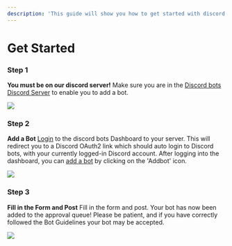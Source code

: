 ```yaml
---
description: 'This guide will show you how to get started with discord bots, and add a discord bot here.'
---
```


# Get Started

### Step 1

**You must be on our discord server!** Make sure you are in the [Discord bots Discord Server](https://discord.gg/XmMU6PXN9t) to enable you to add a bot.

![](https://media.discordapp.net/attachments/840862485287534593/855340757884076062/Screenshot_20210618_122841.jpg)

### Step 2

**Add a Bot** [Login]([https://dbots.ml/login) to the discord bots Dashboard to your server. This will redirect you to a Discord OAuth2 link which should auto login to Discord bots, with your currently logged-in Discord account. After logging into the dashboard, you can [add a bot](https://dbots.ml/addbot) by clicking on the 'Addbot' icon.

![](https://media.discordapp.net/attachments/840862485287534593/855340528442802196/Screenshot_20210618_122648.jpg)

### Step 3

**Fill in the Form and Post** Fill in the form and post. Your bot has now been added to the approval queue! Please be patient, and if you have correctly followed the Bot Guidelines your bot may be accepted.

![](https://media.discordapp.net/attachments/840862485287534593/855340528249208842/Screenshot_20210618_122742.jpg)

